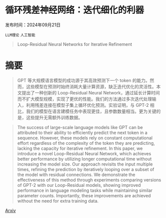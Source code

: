 # 循环残差神经网络：迭代细化的利器

发布时间：2024年09月21日

`LLM理论` `人工智能`

> Loop-Residual Neural Networks for Iterative Refinement

# 摘要

> GPT 等大规模语言模型的成功源于其高效预测下一个 token 的能力。然而，这些模型在预测时始终消耗大量计算资源，缺乏迭代优化的灵活性。本文提出了一种创新的 Loop-Residual Neural Network，通过延长计算时间而不扩大模型规模，实现了更优的性能。我们的方法通过多次迭代处理输入，利用残差连接在模型子集上循环优化预测。实验证明，与 GPT-2 相比，我们的模型在语言建模任务中表现更佳，且参数数量相当。更为关键的是，这些提升无需额外训练数据。

> The success of large-scale language models like GPT can be attributed to their ability to efficiently predict the next token in a sequence. However, these models rely on constant computational effort regardless of the complexity of the token they are predicting, lacking the capacity for iterative refinement. In this paper, we introduce a novel Loop-Residual Neural Network, which achieves better performance by utilizing longer computational time without increasing the model size. Our approach revisits the input multiple times, refining the prediction by iteratively looping over a subset of the model with residual connections. We demonstrate the effectiveness of this method through experiments comparing versions of GPT-2 with our Loop-Residual models, showing improved performance in language modeling tasks while maintaining similar parameter counts. Importantly, these improvements are achieved without the need for extra training data.

[Arxiv](https://arxiv.org/abs/2409.14199)